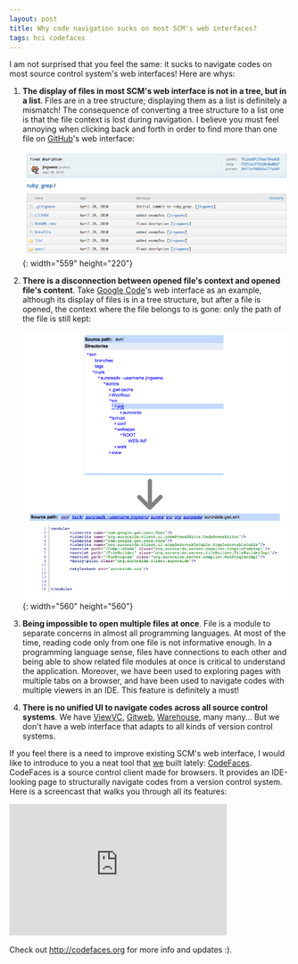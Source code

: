 ```yaml
---
layout: post
title: Why code navigation sucks on most SCM's web interfaces?
tags: hci codefaces
---
```


I am not surprised that you feel the same: it sucks to navigate codes on most source control system's web interfaces! Here are whys:

1. **The display of files in most SCM's web interface is not in a tree, but in a list**. Files are in a tree structure; displaying them as a list is definitely a mismatch! The consequence of converting a tree structure to a list one is that the file context is lost during navigation. I believe you must feel annoying when clicking back and forth in order to find more than one file on [GitHub][1]'s web interface: 

	![GitHub](/images/posts/github.png){: width="559" height="220"}

2. **There is a disconnection between opened file's context and opened file's content**. Take <a href="http://code.google.com/" target="_blank">Google Code</a>'s web interface as an example, although its display of files is in a tree structure, but after a file is opened, the context where the file belongs to is gone: only the path of the file is still kept:

	![Google Code](/images/posts/google_code.png){: width="560" height="560"}
	
3. **Being impossible to open multiple files at once**. File is a module to separate concerns in almost all programming languages. At most of the time, reading code only from one file is not informative enough. In a programming language sense, files have connections to each other and being able to show related file modules at once is critical to understand the application. Moreover, we have been used to exploring pages with multiple tabs on a browser, and have been used to navigate codes with multiple viewers in an IDE. This feature is definitely a must!

4. **There is no unified UI to navigate codes across all source control systems**. We have [ViewVC][2], [Gitweb][3], [Warehouse][4], many many... But we don't have a web interface that adapts to all kinds of version control systems.

If you feel there is a need to improve existing SCM's web interface, I would like to introduce to you a neat tool that [we][5] built lately: [CodeFaces][6].  CodeFaces is a source control client made for browsers. It provides an IDE-looking page to structurally navigate codes from a version control system. Here is a screencast that walks you through all its features:


<object width="390" height="235"><param name="movie" value="http://www.youtube.com/v/JNVcyi0cDQ0?fs=1&hl=en_US&hd=1"></param><param name="allowFullScreen" value="true"></param><param name="allowscriptaccess" value="always"></param><embed src="http://www.youtube.com/v/JNVcyi0cDQ0?fs=1&hl=en_US&hd=1" type="application/x-shockwave-flash" allowscriptaccess="always" allowfullscreen="true" width="390" height="235"></embed></object>


Check out <http://codefaces.org> for more info and updates :).

[1]: http://github.com/
[2]: http://www.viewvc.org/
[3]: https://git.wiki.kernel.org/index.php/Gitweb
[4]: http://www.warehouseapp.com/
[5]: http://codefaces.com/about/
[6]: http://codefaces.org